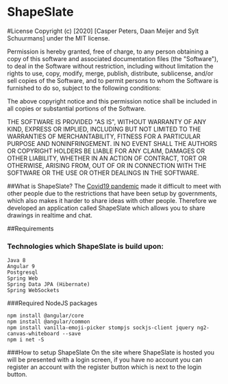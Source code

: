 # ShapeSlate

#License
Copyright (c) [2020] [Casper Peters, Daan Meijer and Sylt Schuurmans] under the MIT license.

Permission is hereby granted, free of charge, to any person obtaining a copy of this software and associated documentation files (the "Software"), to deal in the Software without restriction, including without limitation the rights to use, copy, modify, merge, publish, distribute, sublicense, and/or sell copies of the Software, and to permit persons to whom the Software is furnished to do so, subject to the following conditions:

The above copyright notice and this permission notice shall be included in all copies or substantial portions of the Software.

THE SOFTWARE IS PROVIDED "AS IS", WITHOUT WARRANTY OF ANY KIND, EXPRESS OR IMPLIED, INCLUDING BUT NOT LIMITED TO THE WARRANTIES OF MERCHANTABILITY, FITNESS FOR A PARTICULAR PURPOSE AND NONINFRINGEMENT. IN NO EVENT SHALL THE AUTHORS OR COPYRIGHT HOLDERS BE LIABLE FOR ANY CLAIM, DAMAGES OR OTHER LIABILITY, WHETHER IN AN ACTION OF CONTRACT, TORT OR OTHERWISE, ARISING FROM, OUT OF OR IN CONNECTION WITH THE SOFTWARE OR THE USE OR OTHER DEALINGS IN THE SOFTWARE.

##What is ShapeSlate?
The [Covid19 pandemic](https://en.wikipedia.org/wiki/COVID-19_pandemic) made it difficult to meet with other people due to the restrictions that have been setup by governments, which also makes it harder to share ideas with other people. 
Therefore we developed an application called ShapeSlate which allows you to share drawings in realtime and chat.

##Requirements

### Technologies which ShapeSlate is build upon:
```
Java 8
Angular 9
Postgresql
Spring Web
Spring Data JPA (Hibernate)
Spring WebSockets
```



###Required NodeJS packages
```
npm install @angular/core
npm install @angular/common
npm install vanilla-emoji-picker stompjs sockjs-client jquery ng2-canvas-whiteboard --save
npm i net -S
```

###How to setup ShapeSlate
On the site where ShapeSlate is hosted you will be presented with a login screen,
if you have no account you can register an account with the register button which is next to the login button.

